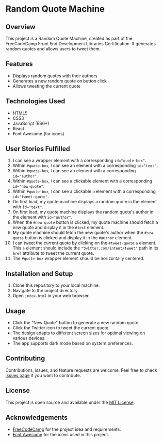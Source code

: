 # Random Quote Machine

## Overview

This project is a Random Quote Machine, created as part of the FreeCodeCamp Front End Development Libraries Certification. It generates random quotes and allows users to tweet them.

## Features

- Displays random quotes with their authors
- Generates a new random quote on button click
- Allows tweeting the current quote

## Technologies Used

- HTML5
- CSS3
- JavaScript (ES6+)
- React
- Font Awesome (for icons)

## User Stories Fulfilled

1. I can see a wrapper element with a corresponding `id="quote-box"`.
2. Within `#quote-box`, I can see an element with a corresponding `id="text"`.
3. Within `#quote-box`, I can see an element with a corresponding `id="author"`.
4. Within `#quote-box`, I can see a clickable element with a corresponding `id="new-quote"`.
5. Within `#quote-box`, I can see a clickable `a` element with a corresponding `id="tweet-quote"`.
6. On first load, my quote machine displays a random quote in the element with `id="text"`.
7. On first load, my quote machine displays the random quote's author in the element with `id="author"`.
8. When the `#new-quote` button is clicked, my quote machine should fetch a new quote and display it in the `#text` element.
9. My quote machine should fetch the new quote's author when the `#new-quote` button is clicked and display it in the `#author` element.
10. I can tweet the current quote by clicking on the `#tweet-quote` `a` element. This `a` element should include the `"twitter.com/intent/tweet"` path in its `href` attribute to tweet the current quote.
11. The `#quote-box` wrapper element should be horizontally centered.

## Installation and Setup

1. Clone this repository to your local machine.
2. Navigate to the project directory.
3. Open `index.html` in your web browser.

## Usage

- Click the "New Quote" button to generate a new random quote.
- Click the Twitter icon to tweet the current quote.
- The design adapts to different screen sizes for optimal viewing on various devices.
- The app supports dark mode based on system preferences.

## Contributing

Contributions, issues, and feature requests are welcome. Feel free to check [issues page](https://github.com/JohnDev19/random-quote-machine/issues) if you want to contribute.

## License

This project is open source and available under the [MIT License](LICENSE).

## Acknowledgements

- [FreeCodeCamp](https://www.freecodecamp.org/) for the project idea and requirements.
- [Font Awesome](https://fontawesome.com/) for the icons used in this project.
